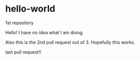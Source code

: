 # hello-world
1st repository



Hello! I have no idea what I am doing.


Also this is the 2nd pull request out of 3. Hopefully this works. 


last pull request!!
